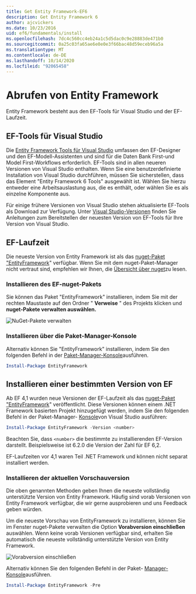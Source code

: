 ```yaml
---
title: Get Entity Framework-EF6
description: Get Entity Framework 6
author: ajcvickers
ms.date: 10/23/2016
uid: ef6/fundamentals/install
ms.openlocfilehash: 7dc4c560cc4eb24a1c5d5dac0c9e28883de471b0
ms.sourcegitcommit: 0a25c03fa65ae6e0e0e3f66bac48d59eceb96a5a
ms.translationtype: MT
ms.contentlocale: de-DE
ms.lasthandoff: 10/14/2020
ms.locfileid: "92065458"
---
```

# <a name="get-entity-framework"></a>Abrufen von Entity Framework
Entity Framework besteht aus den EF-Tools für Visual Studio und der EF-Laufzeit.

## <a name="ef-tools-for-visual-studio"></a>EF-Tools für Visual Studio

Die [Entity Framework Tools für Visual Studio](/visualstudio/data-tools/entity-data-model-tools-in-visual-studio) umfassen den EF-Designer und den EF-Modell-Assistenten und sind für die Daten Bank First-und Model First-Workflows erforderlich. EF-Tools sind in allen neueren Versionen von Visual Studio enthalten. Wenn Sie eine benutzerdefinierte Installation von Visual Studio durchführen, müssen Sie sicherstellen, dass das Element "Entity Framework 6 Tools" ausgewählt ist. Wählen Sie hierzu entweder eine Arbeitsauslastung aus, die es enthält, oder wählen Sie es als einzelne Komponente aus.

Für einige frühere Versionen von Visual Studio stehen aktualisierte EF-Tools als Download zur Verfügung. Unter [Visual Studio-Versionen](xref:ef6/what-is-new/visual-studio) finden Sie Anleitungen zum Bereitstellen der neuesten Version von EF-Tools für Ihre Version von Visual Studio.

## <a name="ef-runtime"></a>EF-Laufzeit

Die neueste Version von Entity Framework ist als das [nuget-Paket "EntityFramework](https://nuget.org/packages/EntityFramework/)" verfügbar. Wenn Sie mit dem nuget-Paket-Manager nicht vertraut sind, empfehlen wir Ihnen, die [Übersicht über nuget](/nuget/consume-packages/overview-and-workflow)zu lesen.

### <a name="installing-the-ef-nuget-package"></a>Installieren des EF-nuget-Pakets

Sie können das Paket "EntityFramework" installieren, indem Sie mit der rechten Maustaste auf den Ordner " **Verweise** " des Projekts klicken und **nuget-Pakete verwalten auswählen.**

![NuGet-Pakete verwalten](~/ef6/media/managenugetpackages.png)

### <a name="installing-from-package-manager-console"></a>Installieren über die Paket-Manager-Konsole

Alternativ können Sie "EntityFramework" installieren, indem Sie den folgenden Befehl in der [Paket-Manager-Konsole](https://docs.nuget.org/docs/start-here/using-the-package-manager-console)ausführen.

``` powershell
Install-Package EntityFramework
```

## <a name="installing-a-specific-version-of-ef"></a>Installieren einer bestimmten Version von EF

Ab EF 4,1 wurden neue Versionen der EF-Laufzeit als das [nuget-Paket "EntityFramework](https://www.nuget.org/packages/EntityFramework/)" veröffentlicht. Diese Versionen können einem .NET Framework basierten Projekt hinzugefügt werden, indem Sie den folgenden Befehl in der Paket-Manager- [Konsole](https://docs.nuget.org/docs/start-here/using-the-package-manager-console)von Visual Studio ausführen:

``` powershell
Install-Package EntityFramework -Version <number>
```

Beachten Sie, dass `<number>` die bestimmte zu installierenden EF-Version darstellt. Beispielsweise ist 6.2.0 die Version der Zahl für EF 6,2.   

EF-Laufzeiten vor 4,1 waren Teil .NET Framework und können nicht separat installiert werden.

### <a name="installing-the-latest-preview"></a>Installieren der aktuellen Vorschauversion

Die oben genannten Methoden geben Ihnen die neueste vollständig unterstützte Version von Entity Framework. Häufig sind vorab Versionen von Entity Framework verfügbar, die wir gerne ausprobieren und uns Feedback geben würden.

Um die neueste Vorschau von EntityFramework zu installieren, können Sie im Fenster nuget-Pakete verwalten die Option **Vorabversion einschließen** auswählen. Wenn keine vorab Versionen verfügbar sind, erhalten Sie automatisch die neueste vollständig unterstützte Version von Entity Framework.

![Vorabversion einschließen](~/ef6/media/includeprerelease.png)

Alternativ können Sie den folgenden Befehl in der Paket- [Manager-Konsole](https://docs.nuget.org/docs/start-here/using-the-package-manager-console)ausführen.

``` powershell
Install-Package EntityFramework -Pre
```
